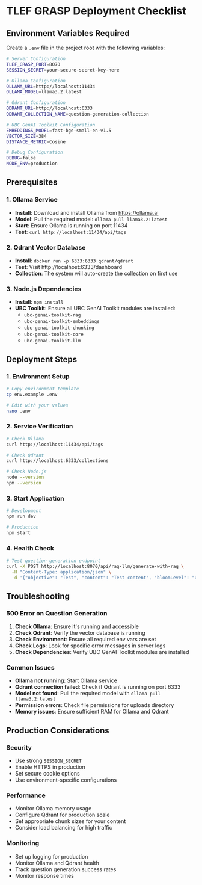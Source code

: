 # TLEF GRASP Deployment Checklist

## Environment Variables Required

Create a `.env` file in the project root with the following variables:

```bash
# Server Configuration
TLEF_GRASP_PORT=8070
SESSION_SECRET=your-secure-secret-key-here

# Ollama Configuration
OLLAMA_URL=http://localhost:11434
OLLAMA_MODEL=llama3.2:latest

# Qdrant Configuration
QDRANT_URL=http://localhost:6333
QDRANT_COLLECTION_NAME=question-generation-collection

# UBC GenAI Toolkit Configuration
EMBEDDINGS_MODEL=fast-bge-small-en-v1.5
VECTOR_SIZE=384
DISTANCE_METRIC=Cosine

# Debug Configuration
DEBUG=false
NODE_ENV=production
```

## Prerequisites

### 1. Ollama Service

- **Install**: Download and install Ollama from https://ollama.ai
- **Model**: Pull the required model: `ollama pull llama3.2:latest`
- **Start**: Ensure Ollama is running on port 11434
- **Test**: `curl http://localhost:11434/api/tags`

### 2. Qdrant Vector Database

- **Install**: `docker run -p 6333:6333 qdrant/qdrant`
- **Test**: Visit http://localhost:6333/dashboard
- **Collection**: The system will auto-create the collection on first use

### 3. Node.js Dependencies

- **Install**: `npm install`
- **UBC Toolkit**: Ensure all UBC GenAI Toolkit modules are installed:
  - `ubc-genai-toolkit-rag`
  - `ubc-genai-toolkit-embeddings`
  - `ubc-genai-toolkit-chunking`
  - `ubc-genai-toolkit-core`
  - `ubc-genai-toolkit-llm`

## Deployment Steps

### 1. Environment Setup

```bash
# Copy environment template
cp env.example .env

# Edit with your values
nano .env
```

### 2. Service Verification

```bash
# Check Ollama
curl http://localhost:11434/api/tags

# Check Qdrant
curl http://localhost:6333/collections

# Check Node.js
node --version
npm --version
```

### 3. Start Application

```bash
# Development
npm run dev

# Production
npm start
```

### 4. Health Check

```bash
# Test question generation endpoint
curl -X POST http://localhost:8070/api/rag-llm/generate-with-rag \
  -H "Content-Type: application/json" \
  -d '{"objective": "Test", "content": "Test content", "bloomLevel": "Understand", "course": "CHEM 121"}'
```

## Troubleshooting

### 500 Error on Question Generation

1. **Check Ollama**: Ensure it's running and accessible
2. **Check Qdrant**: Verify the vector database is running
3. **Check Environment**: Ensure all required env vars are set
4. **Check Logs**: Look for specific error messages in server logs
5. **Check Dependencies**: Verify UBC GenAI Toolkit modules are installed

### Common Issues

- **Ollama not running**: Start Ollama service
- **Qdrant connection failed**: Check if Qdrant is running on port 6333
- **Model not found**: Pull the required model with `ollama pull llama3.2:latest`
- **Permission errors**: Check file permissions for uploads directory
- **Memory issues**: Ensure sufficient RAM for Ollama and Qdrant

## Production Considerations

### Security

- Use strong `SESSION_SECRET`
- Enable HTTPS in production
- Set secure cookie options
- Use environment-specific configurations

### Performance

- Monitor Ollama memory usage
- Configure Qdrant for production scale
- Set appropriate chunk sizes for your content
- Consider load balancing for high traffic

### Monitoring

- Set up logging for production
- Monitor Ollama and Qdrant health
- Track question generation success rates
- Monitor response times
